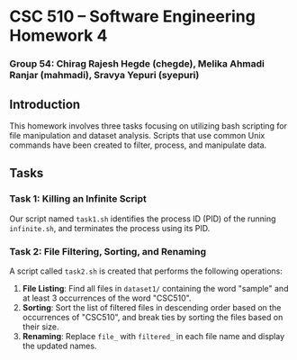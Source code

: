 # CSC 510 – Software Engineering Homework 4

### Group 54: Chirag Rajesh Hegde (chegde), Melika Ahmadi Ranjar (mahmadi), Sravya Yepuri (syepuri) 

## Introduction
This homework involves three tasks focusing on utilizing bash scripting for file manipulation and dataset analysis. Scripts that use common Unix commands have been created to filter, process, and manipulate data. 

## Tasks

### Task 1: Killing an Infinite Script
Our script named `task1.sh` identifies the process ID (PID) of the running `infinite.sh`, and terminates the process using its PID.

### Task 2: File Filtering, Sorting, and Renaming
A script called `task2.sh` is created that performs the following operations:
1. **File Listing**: Find all files in `dataset1/` containing the word "sample" and at least 3 occurrences of the word "CSC510".   
2. **Sorting**: Sort the list of filtered files in descending order based on the occurrences of "CSC510", and break ties by sorting the files based on their size.
3. **Renaming**: Replace `file_` with `filtered_` in each file name and display the updated names.

